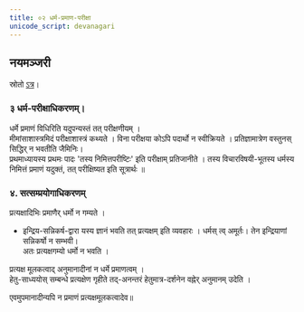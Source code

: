 ```yaml
---
title: ०२ धर्म-प्रमाण-परीक्षा
unicode_script: devanagari
---
```


## नयमञ्जरी
स्रोतो [ऽत्र](https://archive.org/details/mImAmsA-nyAya-manjarI-paTTAbhi-rAma-shAstrI/page/n19/mode/2up)।

### ३ धर्म-परीक्षाधिकरणम्।

धर्मे प्रमाणं विधिरिति यदुपन्यस्तं तत् परीक्षणीयम् ।  
मीमांसाशास्त्रमिदं परीक्षाशास्त्रं कथ्यते । विना परीक्षया कोऽपि पदार्थो न स्वीक्रियते । प्रतिज्ञामात्रेण वस्तुनस् सिद्धिर् न भवतीति जैमिनिः।  
प्रथमाध्यायस्य प्रथमः पादः 'तस्य निमित्तपरीष्टिः' इति परीक्षाम् प्रतिजानीते । तस्य विचारविषयी-भूतस्य धर्मस्य निमित्तं प्रमाणं यदुक्तं, तत् परीक्षिष्यत इति सूत्रार्थः ॥ 

### ४. सत्सम्प्रयोगाधिकरणम् 
प्रत्यक्षादिभिः प्रमाणैर् धर्मो न गम्यते ।  
- इन्द्रिय-सन्निकर्ष-द्वारा यस्य ज्ञानं भवति तत् प्रत्यक्षम् इति व्यवहारः । 
धर्मस् त्व् अमूर्तः। तेन इन्द्रियाणां सन्निकर्षो न सम्भवी।  
अतः प्रत्यक्षगम्यो धर्मो न भवति । 

प्रत्यक्ष मूलकत्वाद् अनुमानादीनां न धर्मे प्रमाणत्वम् ।  
हेतु-साध्ययोस् सम्बन्धे प्रत्यक्षेण गृहीते तद्-अनन्तरं हेतुमात्र-दर्शनेन वह्नेर् अनुमानम् उदेति । 

एवमुपमानादीन्यपि न प्रमाणं प्रत्यक्षमूलकत्वादेव॥ 


